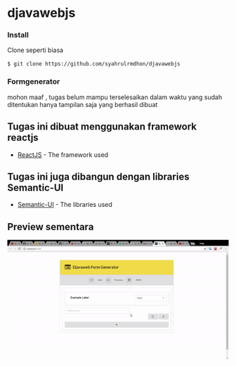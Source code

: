 # djavawebjs

### Install

Clone seperti biasa 

```
$ git clone https://github.com/syahrulrmdhon/djavawebjs
```


### Formgenerator

mohon maaf , tugas belum mampu terselesaikan dalam waktu yang sudah ditentukan
hanya tampilan saja yang berhasil dibuat




## Tugas ini dibuat menggunakan framework reactjs

* [ReactJS](https://reactjs.org/) - The framework used





## Tugas ini juga dibangun dengan libraries Semantic-UI

* [Semantic-UI](https://react.semantic-ui.com/introduction) - The libraries used





## Preview sementara

![gif example](https://github.com/syahrulrmdhon/djavawebjs/blob/master/public/example.gif)

